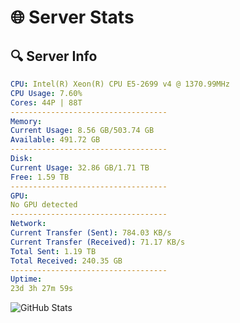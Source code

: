 # 🌐 Server Stats
## 🔍 Server Info
```yaml
CPU: Intel(R) Xeon(R) CPU E5-2699 v4 @ 1370.99MHz
CPU Usage: 7.60%
Cores: 44P | 88T
-----------------------------------
Memory:
Current Usage: 8.56 GB/503.74 GB
Available: 491.72 GB
-----------------------------------
Disk:
Current Usage: 32.86 GB/1.71 TB
Free: 1.59 TB
-----------------------------------
GPU:
No GPU detected
-----------------------------------
Network:
Current Transfer (Sent): 784.03 KB/s
Current Transfer (Received): 71.17 KB/s
Total Sent: 1.19 TB
Total Received: 240.35 GB
-----------------------------------
Uptime:
23d 3h 27m 59s
```
![GitHub Stats](https://img.shields.io/badge/Updated-2025-05-12_20:36:47-blue)